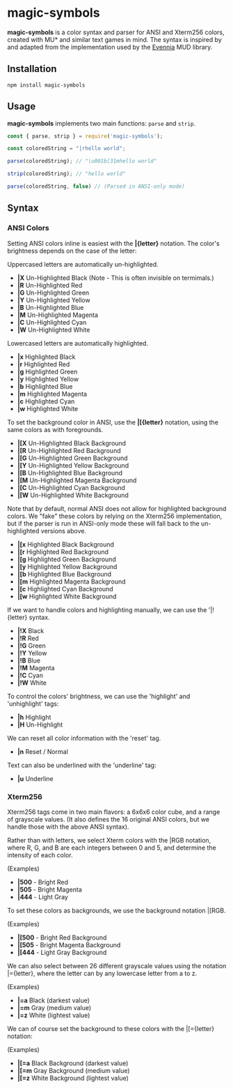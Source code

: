 # magic-symbols

**magic-symbols** is a color syntax and parser for ANSI and Xterm256 colors, created with MU* and similar text games in mind. The syntax is inspired by and adapted from the implementation used by the [Evennia](https://github.com/evennia/evennia) MUD library.

## Installation

```
npm install magic-symbols
```

## Usage

**magic-symbols** implements two main functions: `parse` and `strip`.

```js
const { parse, strip } = require('magic-symbols');

const coloredString = "|rhello world";

parse(coloredString); // "\u001b[31mhello world"

strip(coloredString); // "hello world"

parse(coloredString, false) // (Parsed in ANSI-only mode)
```

## Syntax

### ANSI Colors

Setting ANSI colors inline is easiest with the **|{letter}** notation. The color's brightness depends on the case of the letter:

Uppercased letters are automatically un-highlighted.

- **|X** Un-Highlighted Black (Note - This is often invisible on termimals.)
- **|R** Un-Highlighted Red
- **|G** Un-Highlighted Green
- **|Y** Un-Highlighted Yellow
- **|B** Un-Highlighted Blue
- **|M** Un-Highlighted Magenta
- **|C** Un-Highlighted Cyan
- **|W** Un-Highlighted White

Lowercased letters are automatically highlighted.

- **|x** Highlighted Black
- **|r** Highlighted Red
- **|g** Highlighted Green
- **|y** Highlighted Yellow
- **|b** Highlighted Blue
- **|m** Highlighted Magenta
- **|c** Highlighted Cyan
- **|w** Highlighted White

To set the background color in ANSI, use the **|[{letter}** notation, using the same colors as with foregrounds.

- **|[X** Un-Highlighted Black Background
- **|[R** Un-Highlighted Red Background
- **|[G** Un-Highlighted Green Background
- **|[Y** Un-Highlighted Yellow Background
- **|[B** Un-Highlighted Blue Background
- **|[M** Un-Highlighted Magenta Background
- **|[C** Un-Highlighted Cyan Background
- **|[W** Un-Highlighted White Background

Note that by default, normal ANSI does not allow for highlighted background colors. We "fake" these colors by relying on the Xterm256 implementation, but if the parser is run in ANSI-only mode these will fall back to the un-highlighted versions above.

- **|[x** Highlighted Black Background
- **|[r** Highlighted Red Background
- **|[g** Highlighted Green Background
- **|[y** Highlighted Yellow Background
- **|[b** Highlighted Blue Background
- **|[m** Highlighted Magenta Background
- **|[c** Highlighted Cyan Background
- **|[w** Highlighted White Background

If we want to handle colors and highlighting manually, we can use the '|!{letter} syntax.

- **|!X** Black
- **|!R** Red
- **|!G** Green
- **|!Y** Yellow
- **|!B** Blue
- **|!M** Magenta
- **|!C** Cyan
- **|!W** White

To control the colors' brightness, we can use the 'highlight' and 'unhighlight' tags:

- **|h** Highlight
- **|H** Un-Highlight

We can reset all color information with the 'reset' tag.

- **|n** Reset / Normal

Text can also be underlined with the 'underline' tag:

- **|u** Underline

### Xterm256

Xterm256 tags come in two main flavors: a 6x6x6 color cube, and a range of grayscale values. (It also defines the 16 original ANSI colors, but we handle those with the above ANSI syntax).

Rather than with letters, we select Xterm colors with the |RGB notation, where R, G, and B are each integers between 0 and 5, and determine the intensity of each color.

(Examples)
- **|500** - Bright Red
- **|505** - Bright Magenta
- **|444** - Light Gray

To set these colors as backgrounds, we use the background notation |[RGB.

(Examples)
- **|[500** - Bright Red Background
- **|[505** - Bright Magenta Background
- **|[444** - Light Gray Background

We can also select between 26 different grayscale values using the notation |={letter}, where the letter can by any lowercase letter from a to z.

(Examples)
- **|=a** Black (darkest value)
- **|=m** Gray (medium value)
- **|=z** White (lightest value)

We can of course set the background to these colors with the |[={letter} notation:

(Examples)
- **|[=a** Black Background (darkest value)
- **|[=m** Gray Background (medium value)
- **|[=z** White Background (lightest value)